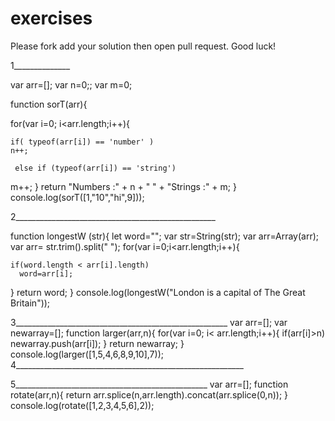 # exercises

Please fork add your solution then open pull request.
Good luck!



1______________

var arr=[];
var n=0;;
 var m=0;

 function sorT(arr){
   
for(var i=0; i<arr.length;i++){
    
    if( typeof(arr[i]) == 'number' )
    n++;
    
     else if (typeof(arr[i]) == 'string')
   m++;
}
 return "Numbers :" + n + " " + "Strings :" + m;
}
console.log(sorT([1,"10","hi",9]));


2__________________________________________________

 function longestW (str){
    let word="";
    var str=String(str);
    var arr=Array(arr);
    var arr= str.trim().split(" ");
    for(var i=0;i<arr.length;i++){
       
    if(word.length < arr[i].length)
      word=arr[i];
     
   } 
  return word;
}
console.log(longestW("London is a capital of The Great Britain"));

3_____________________________________________________
 var arr=[];
 var newarray=[];
function larger(arr,n){
   for(var i=0; i< arr.length;i++){
       if(arr[i]>n)
       newarray.push(arr[i]);
   } 
   return newarray;
 }
 console.log(larger([1,5,4,6,8,9,10],7));
4_________________________________________________________














5________________________________________________
 var arr=[];
 function rotate(arr,n){
     return arr.splice(n,arr.length).concat(arr.splice(0,n));
 }
 console.log(rotate([1,2,3,4,5,6],2));

